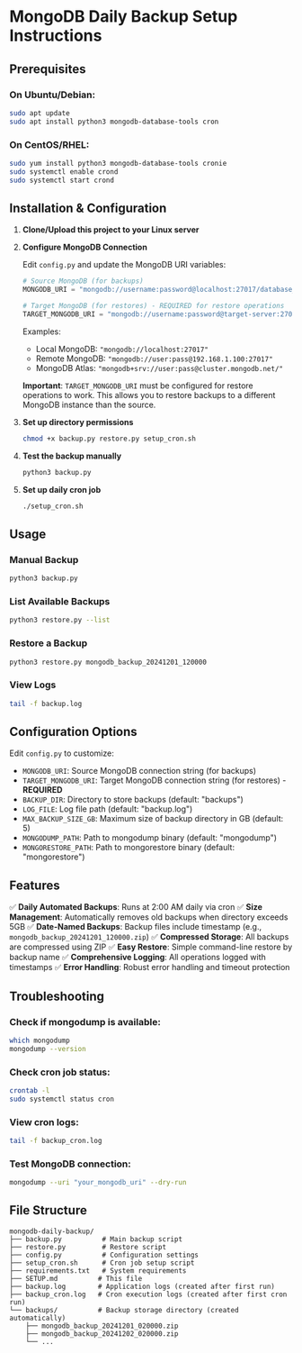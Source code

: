 # MongoDB Daily Backup Setup Instructions

## Prerequisites

### On Ubuntu/Debian:
```bash
sudo apt update
sudo apt install python3 mongodb-database-tools cron
```

### On CentOS/RHEL:
```bash
sudo yum install python3 mongodb-database-tools cronie
sudo systemctl enable crond
sudo systemctl start crond
```

## Installation & Configuration

1. **Clone/Upload this project to your Linux server**

2. **Configure MongoDB Connection**
   
   Edit `config.py` and update the MongoDB URI variables:
   ```python
   # Source MongoDB (for backups)
   MONGODB_URI = "mongodb://username:password@localhost:27017/database_name"
   
   # Target MongoDB (for restores) - REQUIRED for restore operations
   TARGET_MONGODB_URI = "mongodb://username:password@target-server:27017/database_name"
   ```
   
   Examples:
   - Local MongoDB: `"mongodb://localhost:27017"`
   - Remote MongoDB: `"mongodb://user:pass@192.168.1.100:27017"`
   - MongoDB Atlas: `"mongodb+srv://user:pass@cluster.mongodb.net/"`
   
   **Important**: `TARGET_MONGODB_URI` must be configured for restore operations to work. This allows you to restore backups to a different MongoDB instance than the source.

3. **Set up directory permissions**
   ```bash
   chmod +x backup.py restore.py setup_cron.sh
   ```

4. **Test the backup manually**
   ```bash
   python3 backup.py
   ```

5. **Set up daily cron job**
   ```bash
   ./setup_cron.sh
   ```

## Usage

### Manual Backup
```bash
python3 backup.py
```

### List Available Backups
```bash
python3 restore.py --list
```

### Restore a Backup
```bash
python3 restore.py mongodb_backup_20241201_120000
```

### View Logs
```bash
tail -f backup.log
```

## Configuration Options

Edit `config.py` to customize:

- `MONGODB_URI`: Source MongoDB connection string (for backups)
- `TARGET_MONGODB_URI`: Target MongoDB connection string (for restores) - **REQUIRED**
- `BACKUP_DIR`: Directory to store backups (default: "backups")
- `LOG_FILE`: Log file path (default: "backup.log")
- `MAX_BACKUP_SIZE_GB`: Maximum size of backup directory in GB (default: 5)
- `MONGODUMP_PATH`: Path to mongodump binary (default: "mongodump")
- `MONGORESTORE_PATH`: Path to mongorestore binary (default: "mongorestore")

## Features

✅ **Daily Automated Backups**: Runs at 2:00 AM daily via cron
✅ **Size Management**: Automatically removes old backups when directory exceeds 5GB
✅ **Date-Named Backups**: Backup files include timestamp (e.g., `mongodb_backup_20241201_120000.zip`)
✅ **Compressed Storage**: All backups are compressed using ZIP
✅ **Easy Restore**: Simple command-line restore by backup name
✅ **Comprehensive Logging**: All operations logged with timestamps
✅ **Error Handling**: Robust error handling and timeout protection

## Troubleshooting

### Check if mongodump is available:
```bash
which mongodump
mongodump --version
```

### Check cron job status:
```bash
crontab -l
sudo systemctl status cron
```

### View cron logs:
```bash
tail -f backup_cron.log
```

### Test MongoDB connection:
```bash
mongodump --uri "your_mongodb_uri" --dry-run
```

## File Structure

```
mongodb-daily-backup/
├── backup.py          # Main backup script
├── restore.py         # Restore script
├── config.py          # Configuration settings
├── setup_cron.sh      # Cron job setup script
├── requirements.txt   # System requirements
├── SETUP.md          # This file
├── backup.log        # Application logs (created after first run)
├── backup_cron.log   # Cron execution logs (created after first cron run)
└── backups/          # Backup storage directory (created automatically)
    ├── mongodb_backup_20241201_020000.zip
    ├── mongodb_backup_20241202_020000.zip
    └── ...
```
